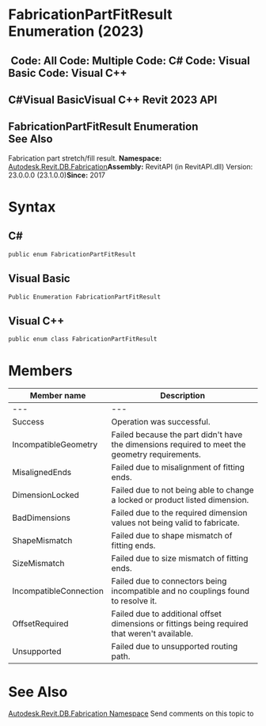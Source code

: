 # FabricationPartFitResult Enumeration (2023)

﻿
 Code: All Code: Multiple Code: C# Code: Visual Basic Code: Visual C++   
---  
C#Visual BasicVisual C++
Revit 2023 API  
---  
FabricationPartFitResult Enumeration  
See Also  
---  
Fabrication part stretch/fill result. 
**Namespace:** [Autodesk.Revit.DB.Fabrication](49e74a25-7ea1-efa6-548a-a3c3d0655e43.md "Autodesk.Revit.DB.Fabrication Namespace")**Assembly:** RevitAPI (in RevitAPI.dll) Version: 23.0.0.0 (23.1.0.0)**Since:** 2017 
# Syntax
C#  
---  
```text
public enum FabricationPartFitResult
```
  
Visual Basic  
---  
```text
Public Enumeration FabricationPartFitResult
```
  
Visual C++  
---  
```text
public enum class FabricationPartFitResult
```
  
# Members
| Member name | Description |
| --- | --- |
| --- | --- |
| Success | Operation was successful. |
| IncompatibleGeometry | Failed because the part didn't have the dimensions required to meet the geometry requirements. |
| MisalignedEnds | Failed due to misalignment of fitting ends. |
| DimensionLocked | Failed due to not being able to change a locked or product listed dimension. |
| BadDimensions | Failed due to the required dimension values not being valid to fabricate. |
| ShapeMismatch | Failed due to shape mismatch of fitting ends. |
| SizeMismatch | Failed due to size mismatch of fitting ends. |
| IncompatibleConnection | Failed due to connectors being incompatible and no couplings found to resolve it. |
| OffsetRequired | Failed due to additional offset dimensions or fittings being required that weren't available. |
| Unsupported | Failed due to unsupported routing path. |

# See Also
[Autodesk.Revit.DB.Fabrication Namespace](49e74a25-7ea1-efa6-548a-a3c3d0655e43.md "Autodesk.Revit.DB.Fabrication Namespace")
Send comments on this topic to 